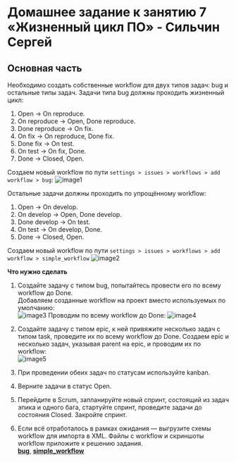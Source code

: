 # Домашнее задание к занятию 7 «Жизненный цикл ПО» - Сильчин Сергей

## Основная часть

Необходимо создать собственные workflow для двух типов задач: bug и остальные типы задач. Задачи типа bug должны проходить жизненный цикл:

1. Open -> On reproduce.
2. On reproduce -> Open, Done reproduce.
3. Done reproduce -> On fix.
4. On fix -> On reproduce, Done fix.
5. Done fix -> On test.
6. On test -> On fix, Done.
7. Done -> Closed, Open.
   
Создаем новый workflow по пути `settings > issues > workflows > add workflow > bug`:
![image1](https://github.com/user-attachments/assets/841596f5-53fc-4574-8f94-2451ac3ff98b)


Остальные задачи должны проходить по упрощённому workflow:

1. Open -> On develop.
2. On develop -> Open, Done develop.
3. Done develop -> On test.
4. On test -> On develop, Done.
5. Done -> Closed, Open.

Создаем новый workflow по пути `settings > issues > workflows > add workflow > simple_workflow`
![image2](https://github.com/user-attachments/assets/06064490-7873-4116-9067-35a181e80c6f)  

**Что нужно сделать**

1. Создайте задачу с типом bug, попытайтесь провести его по всему workflow до Done.  
   Добавляем созданные workflow на проект вместо используемых по умолчанию:  
   ![image3](https://github.com/user-attachments/assets/af192ace-5127-424d-b9fd-82ee413def57)
   Проводим по всему workflow до Done:
   ![image4](https://github.com/user-attachments/assets/648df1a7-5b95-4dde-bf2d-378655dda79c)  

2. Создайте задачу с типом epic, к ней привяжите несколько задач с типом task, проведите их по всему workflow до Done.
   Создаем epic и несколько задач, указывая parent на epic, и проводим их по workflow:  
   ![image5](https://github.com/user-attachments/assets/56e7a95a-934a-493c-ae12-9d2bf6b00255)  

3. При проведении обеих задач по статусам используйте kanban. 
4. Верните задачи в статус Open.
5. Перейдите в Scrum, запланируйте новый спринт, состоящий из задач эпика и одного бага, стартуйте спринт, проведите задачи до состояния Closed. Закройте спринт.
6. Если всё отработалось в рамках ожидания — выгрузите схемы workflow для импорта в XML. Файлы с workflow и скриншоты workflow приложите к решению задания.  
[**bug**](https://github.com/Daimero88/netology/blob/main/ci-hw/01/bug.xml), [**simple_workflow**](https://github.com/Daimero88/netology/blob/main/ci-hw/01/simple_workflow.xml)
